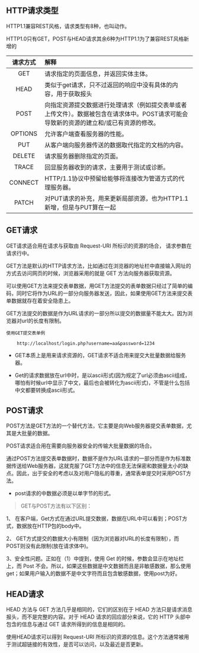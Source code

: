 ## HTTP请求类型
HTTP1.1兼容REST风格，请求类型有8种，也叫动作。

HTTP1.0只有GET，POST与HEAD请求其余6种为HTTP1.1为了兼容REST风格新增的

|请求方式<div style="width: 55pt">|解释|
|:--:|:--|
|GET|请求指定的页面信息，并返回实体主体。|
|HEAD|类似于get请求，只不过返回的响应中没有具体的内容，用于获取报头|
|POST|向指定资源提交数据进行处理请求（例如提交表单或者上传文件）。数据被包含在请求体中。POST请求可能会导致新的资源的建立和/或已有资源的修改。|
|OPTIONS|允许客户端查看服务器的性能。|
|PUT|从客户端向服务器传送的数据取代指定的文档的内容。|
|DELETE|请求服务器删除指定的页面。|
|TRACE|回显服务器收到的请求，主要用于测试或诊断。|
|CONNECT| HTTP/1.1协议中预留给能够将连接改为管道方式的代理服务器。|
|PATCH| 对PUT请求的补充，用来更新局部资源，也为HTTP1.1新增，但是与PUT算在一起 |

## GET请求
GET请求适合用在请求与获取由 Request-URI 所标识的资源的场合， 请求参数在 请求行中。

GET方法是默认的HTTP请求方法，比如通过在浏览器的地址栏中直接输入网址的方式去访问网页的时候，浏览器采用的就是 GET 方法向服务器获取资源。

可以使用GET方法来提交表单数据，用GET方法提交的表单数据只经过了简单的编码，同时它将作为URL的一部分向服务器发送，因此，如果使用GET方法来提交表单数据就存在着安全隐患上。  

GET方法提交的数据是作为URL请求的一部分所以提交的数据量不能太大。因为浏览器对url的长度有限制。

`使用GET提交表单例`
```
    http://localhost/login.php?username=aa&password=1234
```

* GET本质上是用来请求资源的，GET请求不适合用来提交大批量数据给服务器。

* Get的请求数据放在url中时，是以ascii形式(因为规定了url必须由ascii组成，哪怕有时候url中显示了中文，最后也会被转化为ascii形式)，不管是什么包括中文都要转换成ascii形式。

## POST请求  
POST方法是GET方法的一个替代方法，它主要是向Web服务器提交表单数据，尤其是大批量的数据。

POST请求适合用在需要向服务器安全的传输大批量数据的场合。

通过POST方法提交表单数据时，数据不是作为URL请求的一部分而是作为标准数据传送给Web服务器，这就克服了GET方法中的信息无法保密和数据量太小的缺点。因此，出于安全的考虑以及对用户隐私的尊重，通常表单提交时采用POST方法。

* post请求的中数据必须是以单字节的形式。

> GET与POST方法有以下区别：

1、  在客户端，Get方式在通过URL提交数据，数据在URL中可以看到；POST方式，数据放在HTTP包的body中。

2、 GET方式提交的数据大小有限制（因为浏览器对URL的长度有限制），而POST则没有此限制(放在请求体中)。

3、安全性问题。正如在（1）中提到，使用 Get 的时候，参数会显示在地址栏上，而 Post 不会。所以，如果这些数据是中文数据而且是非敏感数据，那么使用 get；如果用户输入的数据不是中文字符而且包含敏感数据，使用post为好。

## HEAD请求

HEAD 方法与 GET 方法几乎是相同的，它们的区别在于 HEAD 方法只是请求消息报头，而不是完整的内容。对于 HEAD 请求的回应部分来说，它的 HTTP 头部中包含的信息与通过 GET 请求所得到的信息是相同的。

使用HEAD请求可以得到 Request-URI  所标识的资源的信息。这个方法通常被用于测试超链接的有效性，是否可以访问，以及最近是否更新。

## 